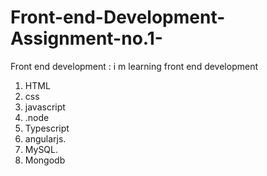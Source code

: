 # Front-end-Development-Assignment-no.1-
Front end development : i m learning front end development 
1. HTML
2. css
3. javascript
4. .node
5. Typescript
6. angularjs.
7. MySQL.
8. Mongodb
